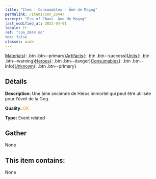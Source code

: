 ```yaml
---
title: "Item - Consumables - Âme de Magog"
permalink: /Items/con_2044/
excerpt: "Era of Chaos  Âme de Magog"
last_modified_at: 2021-04-01
locale: fr
ref: "con_2044.md"
toc: false
classes: wide
---
```

 [Materials](/fr/Items/){: .btn .btn--primary}[Artifacts](/fr/Items/Artifacts/){: .btn .btn--success}[Units](/fr/Items/Units/){: .btn .btn--warning}[Heroes](/fr/Items/Heroes/){: .btn .btn--danger}[Consumables](/fr/Items/Consumables/){: .btn .btn--info}[Unknown](/fr/Items/Unknown/){: .btn .btn--primary}

## Détails
 **Description:** Une âme ancienne de Héros immortel qui peut être utilisée pour l'éveil de la Gog.

 **Quality:** <span style="color: #FF8C00">OK</span>

 **Type:** Event related

## Gather

  None

## This item contains:

  None


